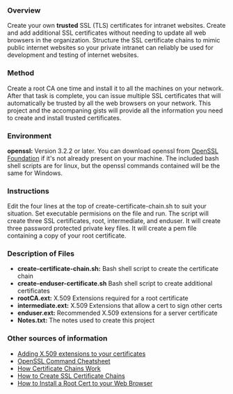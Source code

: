 ### Overview ###
 Create your own **trusted** SSL (TLS) certificates for intranet websites. Create and add additional SSL certificates  without needing to update all web browsers in the organization. Structure the SSL certificate chains to mimic public internet websites so your private intranet can reliably be used for development and testing of internet websites. 

### Method ###
Create a root CA one time and install it to all the machines on your network. After that task is complete, you can issue multiple SSL certificates that will automatically be trusted by all the web browsers on your network. This project and the accompaning gists will provide all the information you need to create and install trusted certificates.                          

### Environment ###
**openssl:** Version 3.2.2 or later. You can download openssl from [OpenSSL Foundation](https://openssl-foundation.org) if it's not already present on your machine. The included bash shell scripts are for linux, but the openssl commands contained will be the same for Windows.

### Instructions ###
Edit the four lines at the top of create-certificate-chain.sh to suit your situation.
Set executable permisions on the file and run. The script will create three SSL certificates, root, intermediate, and enduser. It will create three password protected private key files.
It will create a pem file containing a copy of your root certificate.

### Description of Files ###  
- **create-certificate-chain.sh:** Bash shell script to create the certificate chain
- **create-enduser-certificate.sh** Bash shell script to create additional certificates
- **rootCA.ext:** X.509 Extensions required for a root certificate
- **intermediate.ext:** X.509 Extensions that allow a cert to sign other certs
- **enduser.ext:** Recommended X.509 extensions for a server certificate
- **Notes.txt:** The notes used to create this project

### Other sources of information ###
- [Adding X.509 extensions to your certificates](https://www.golinuxcloud.com/add-x509-extensions-to-certificate-openssl/)
- [OpenSSL Command Cheatsheet](https://www.freecodecamp.org/news/openssl-command-cheatsheet-b441be1e8c4a/)
- [How Certificate Chains Work](https://gist.github.com/rickapps/46d6735f6cef593807939b617f1c900a)
- [How to Create SSL Certificate Chains](https://gist.github.com/rickapps/6a4381b72c0353649786db54ea401aee)
- [How to Install a Root Cert to your Web Browser](https://gist.github.com/rickapps/e115dc2eba787529d3633b2a5400ffb4)